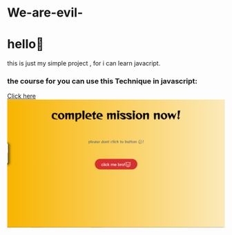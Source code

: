 # We-are-evil-
<h1>hello👋</h1>
<p>this is just my simple project ,  for i can learn javacript.</p>
<h3>the course for you can use this Technique in javascript:</h3>
<a href="https://www.w3schools.com/js/js_intro.asp">Click here </a>
<img src="images/Capture.PNG">
